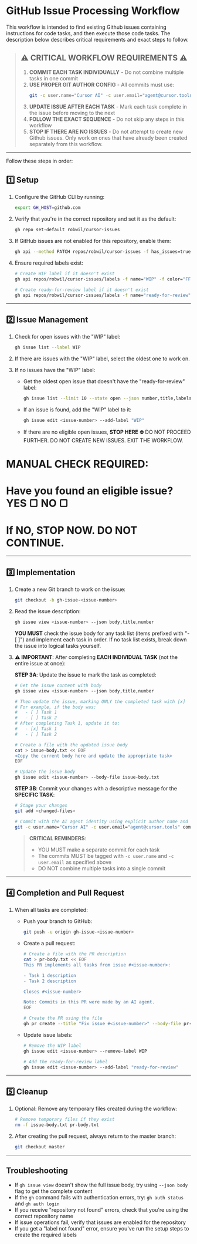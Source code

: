 # GitHub Issue Processing Workflow

This workflow is intended to find existing Github issues containing instructions for code tasks, and then execute those code tasks. The description below describes critical requirements and exact steps to follow.

> ## ⚠️ CRITICAL WORKFLOW REQUIREMENTS ⚠️
> 
> 1. **COMMIT EACH TASK INDIVIDUALLY** - Do not combine multiple tasks in one commit
> 2. **USE PROPER GIT AUTHOR CONFIG** - All commits must use:
>    ```bash
>    git -c user.name="Cursor AI" -c user.email="agent@cursor.tools" commit -m "Task: Description"
>    ```
> 3. **UPDATE ISSUE AFTER EACH TASK** - Mark each task complete in the issue before moving to the next
> 4. **FOLLOW THE EXACT SEQUENCE** - Do not skip any steps in this workflow
> 5. **STOP IF THERE ARE NO ISSUES** - Do not attempt to create new Github issues. Only work on ones that have already been created separately from this workflow.

---

Follow these steps in order:

## 1️⃣ Setup
1. Configure the GitHub CLI by running:
   ```bash
   export GH_HOST=github.com
   ```

2. Verify that you're in the correct repository and set it as the default:
   ```bash
   gh repo set-default robwil/cursor-issues
   ```

3. If GitHub issues are not enabled for this repository, enable them:
   ```bash
   gh api --method PATCH repos/robwil/cursor-issues -f has_issues=true
   ```

4. Ensure required labels exist:
   ```bash
   # Create WIP label if it doesn't exist
   gh api repos/robwil/cursor-issues/labels -f name="WIP" -f color="FF0000" -f description="Work in progress" || true
   
   # Create ready-for-review label if it doesn't exist
   gh api repos/robwil/cursor-issues/labels -f name="ready-for-review" -f color="0E8A16" -f description="PR created and ready for review" || true
   ```

---

## 2️⃣ Issue Management
1. Check for open issues with the "WIP" label:
   ```bash
   gh issue list --label WIP
   ```

2. If there are issues with the "WIP" label, select the oldest one to work on.

3. If no issues have the "WIP" label:
   - Get the oldest open issue that doesn't have the "ready-for-review" label:
     ```bash
     gh issue list --limit 10 --state open --json number,title,labels --jq '.[] | select(.labels | map(.name) | index("ready-for-review") | not) | [.number, .title] | @tsv' | sort -n | head -1
     ```
   - If an issue is found, add the "WIP" label to it:
     ```bash
     gh issue edit <issue-number> --add-label "WIP"
     ```
   - If there are no eligible open issues, **STOP HERE** ⛔️ 
   DO NOT PROCEED FURTHER. DO NOT CREATE NEW ISSUES. EXIT THE WORKFLOW.

# MANUAL CHECK REQUIRED:
# Have you found an eligible issue? YES ▢ NO ▢
# If NO, STOP NOW. DO NOT CONTINUE.

---

## 3️⃣ Implementation
1. Create a new Git branch to work on the issue:
   ```bash
   git checkout -b gh-issue-<issue-number>
   ```

2. Read the issue description:
   ```bash
   gh issue view <issue-number> --json body,title,number
   ```
   
   **YOU MUST** check the issue body for any task list (items prefixed with "- [ ]") and implement each task in order. 
   If no task list exists, break down the issue into logical tasks yourself.

3. **⚠️ IMPORTANT**: After completing **EACH INDIVIDUAL TASK** (not the entire issue at once):

   **STEP 3A**: Update the issue to mark the task as completed:
   ```bash
   # Get the issue content with body
   gh issue view <issue-number> --json body,title,number
   
   # Then update the issue, marking ONLY the completed task with [x] 
   # For example, if the body was:
   #   - [ ] Task 1
   #   - [ ] Task 2
   # After completing Task 1, update it to:
   #   - [x] Task 1
   #   - [ ] Task 2
   
   # Create a file with the updated issue body
   cat > issue-body.txt << EOF
   <Copy the current body here and update the appropriate task>
   EOF
   
   # Update the issue body
   gh issue edit <issue-number> --body-file issue-body.txt
   ```
   
   **STEP 3B**: Commit your changes with a descriptive message for the **SPECIFIC TASK**:
   ```bash
   # Stage your changes
   git add <changed-files>
   
   # Commit with the AI agent identity using explicit author name and email
   git -c user.name="Cursor AI" -c user.email="agent@cursor.tools" commit -m "Task: Description of the specific task just completed"
   ```
   
   > **CRITICAL REMINDERS**:
   > - YOU MUST make a separate commit for each task
   > - The commits MUST be tagged with `-c user.name` and `-c user.email` as specified above
   > - DO NOT combine multiple tasks into a single commit

---

## 4️⃣ Completion and Pull Request
1. When all tasks are completed:
   - Push your branch to GitHub: 
     ```bash
     git push -u origin gh-issue-<issue-number>
     ```
   
   - Create a pull request:
     ```bash
     # Create a file with the PR description 
     cat > pr-body.txt << EOF
     This PR implements all tasks from issue #<issue-number>:
     
     - Task 1 description
     - Task 2 description
     
     Closes #<issue-number>
     
     Note: Commits in this PR were made by an AI agent.
     EOF
     
     # Create the PR using the file
     gh pr create --title "Fix issue #<issue-number>" --body-file pr-body.txt
     ```
   
   - Update issue labels:
     ```bash
     # Remove the WIP label
     gh issue edit <issue-number> --remove-label WIP
     
     # Add the ready-for-review label
     gh issue edit <issue-number> --add-label "ready-for-review"
     ```

---

## 5️⃣ Cleanup
1. Optional: Remove any temporary files created during the workflow:
   ```bash
   # Remove temporary files if they exist
   rm -f issue-body.txt pr-body.txt
   ```

2. After creating the pull request, always return to the master branch:
   ```bash
   git checkout master
   ```

---

## Troubleshooting
- If `gh issue view` doesn't show the full issue body, try using `--json body` flag to get the complete content
- If the `gh` command fails with authentication errors, try: `gh auth status` and `gh auth login`
- If you receive "repository not found" errors, check that you're using the correct repository name
- If issue operations fail, verify that issues are enabled for the repository
- If you get a "label not found" error, ensure you've run the setup steps to create the required labels
